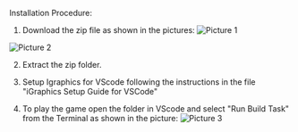 Installation Procedure:

1. Download the zip file as shown in the pictures:
![Picture 1](https://github.com/ShuvodipDasSowmik/Space_Shooter/assets/154417645/dfdf6ec1-6db1-456b-97f3-4cf3f5b80a17)

![Picture 2](https://github.com/ShuvodipDasSowmik/Space_Shooter/assets/154417645/7e51f21a-3583-4577-a594-9438f2f3a85d)

2. Extract the zip folder.
   
3. Setup Igraphics for VScode following the instructions in the file "iGraphics Setup Guide for VSCode"
   
4. To play the game open the folder in VScode and select "Run Build Task" from the Terminal as shown in the picture:
![Picture 3](https://github.com/ShuvodipDasSowmik/Space_Shooter/assets/154417645/7a1e5206-fa59-4bc7-aacc-1239d5b770cb)
